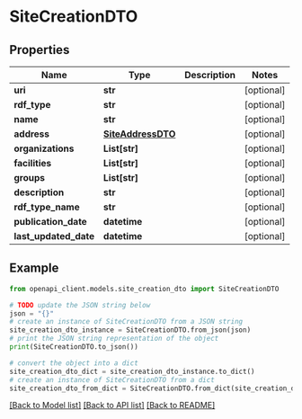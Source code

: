 # SiteCreationDTO


## Properties

Name | Type | Description | Notes
------------ | ------------- | ------------- | -------------
**uri** | **str** |  | [optional] 
**rdf_type** | **str** |  | [optional] 
**name** | **str** |  | [optional] 
**address** | [**SiteAddressDTO**](SiteAddressDTO.md) |  | [optional] 
**organizations** | **List[str]** |  | [optional] 
**facilities** | **List[str]** |  | [optional] 
**groups** | **List[str]** |  | [optional] 
**description** | **str** |  | [optional] 
**rdf_type_name** | **str** |  | [optional] 
**publication_date** | **datetime** |  | [optional] 
**last_updated_date** | **datetime** |  | [optional] 

## Example

```python
from openapi_client.models.site_creation_dto import SiteCreationDTO

# TODO update the JSON string below
json = "{}"
# create an instance of SiteCreationDTO from a JSON string
site_creation_dto_instance = SiteCreationDTO.from_json(json)
# print the JSON string representation of the object
print(SiteCreationDTO.to_json())

# convert the object into a dict
site_creation_dto_dict = site_creation_dto_instance.to_dict()
# create an instance of SiteCreationDTO from a dict
site_creation_dto_from_dict = SiteCreationDTO.from_dict(site_creation_dto_dict)
```
[[Back to Model list]](../README.md#documentation-for-models) [[Back to API list]](../README.md#documentation-for-api-endpoints) [[Back to README]](../README.md)


